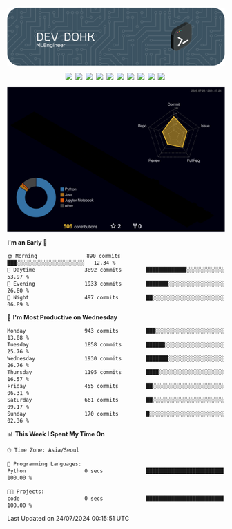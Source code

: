 ![Header](./github-header-image.png)

<div align="center">
  <img src="https://ziadoua.github.io/m3-Markdown-Badges/badges/FastAPI/fastapi1.svg" />&nbsp
  <img src="https://ziadoua.github.io/m3-Markdown-Badges/badges/Git/git1.svg" />&nbsp
  <img src="https://ziadoua.github.io/m3-Markdown-Badges/badges/LeetCode/leetcode1.svg" />&nbsp
  <img src="https://ziadoua.github.io/m3-Markdown-Badges/badges/LinkedIn/linkedin2.svg" />&nbsp
  <img src="https://ziadoua.github.io/m3-Markdown-Badges/badges/Linux/linux2.svg" />&nbsp
  <img src="https://ziadoua.github.io/m3-Markdown-Badges/badges/macOS/macos1.svg" />&nbsp
  <img src="https://ziadoua.github.io/m3-Markdown-Badges/badges/PostgreSQL/postgresql3.svg" />&nbsp
  <img src="https://ziadoua.github.io/m3-Markdown-Badges/badges/Python/python3.svg" />&nbsp
  <img src="https://ziadoua.github.io/m3-Markdown-Badges/badges/PyCharm/pycharm1.svg" />&nbsp
  <img src="https://ziadoua.github.io/m3-Markdown-Badges/badges/VisualStudio/visualstudio3.svg" />&nbsp
</div>

![](./profile-3d-contrib/profile-night-rainbow.svg)

<!--START_SECTION:waka-->
**I'm an Early 🐤** 

```text
🌞 Morning                890 commits         ███░░░░░░░░░░░░░░░░░░░░░░   12.34 % 
🌆 Daytime                3892 commits        █████████████░░░░░░░░░░░░   53.97 % 
🌃 Evening                1933 commits        ███████░░░░░░░░░░░░░░░░░░   26.80 % 
🌙 Night                  497 commits         ██░░░░░░░░░░░░░░░░░░░░░░░   06.89 % 
```
📅 **I'm Most Productive on Wednesday** 

```text
Monday                   943 commits         ███░░░░░░░░░░░░░░░░░░░░░░   13.08 % 
Tuesday                  1858 commits        ██████░░░░░░░░░░░░░░░░░░░   25.76 % 
Wednesday                1930 commits        ███████░░░░░░░░░░░░░░░░░░   26.76 % 
Thursday                 1195 commits        ████░░░░░░░░░░░░░░░░░░░░░   16.57 % 
Friday                   455 commits         ██░░░░░░░░░░░░░░░░░░░░░░░   06.31 % 
Saturday                 661 commits         ██░░░░░░░░░░░░░░░░░░░░░░░   09.17 % 
Sunday                   170 commits         █░░░░░░░░░░░░░░░░░░░░░░░░   02.36 % 
```


📊 **This Week I Spent My Time On** 

```text
🕑︎ Time Zone: Asia/Seoul

💬 Programming Languages: 
Python                   0 secs              █████████████████████████   100.00 % 

🐱‍💻 Projects: 
code                     0 secs              █████████████████████████   100.00 % 
```


 Last Updated on 24/07/2024 00:15:51 UTC
<!--END_SECTION:waka-->




